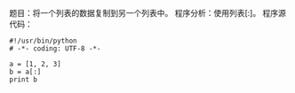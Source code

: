 题目：将一个列表的数据复制到另一个列表中。 
程序分析：使用列表[:]。
程序源代码：
```
#!/usr/bin/python
# -*- coding: UTF-8 -*-

a = [1, 2, 3]
b = a[:]
print b
```
